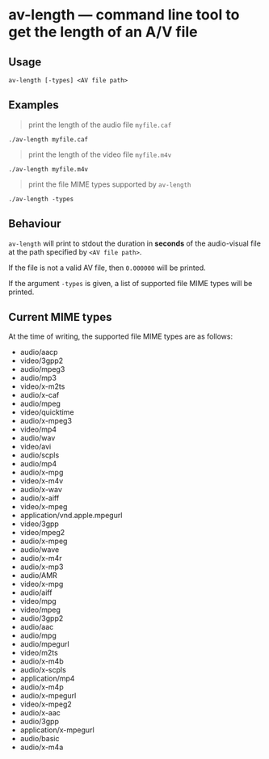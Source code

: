 # av-length — command line tool to get the length of an A/V file

## Usage

`av-length [-types] <AV file path>`

## Examples

>print the length of the audio file `myfile.caf`

`./av-length myfile.caf`

>print the length of the video file `myfile.m4v`

`./av-length myfile.m4v`

>print the file MIME types supported by `av-length`

`./av-length -types`

## Behaviour

`av-length` will print to stdout the duration in **seconds** of the audio-visual file at the path specified by `<AV file path>`. 

If the file is not a valid AV file, then `0.000000` will be printed.

If the argument `-types` is given, a list of supported file MIME types will be printed.

## Current MIME types

At the time of writing, the supported file MIME types are as follows:

- audio/aacp
- video/3gpp2
- audio/mpeg3
- audio/mp3
- video/x-m2ts
- audio/x-caf
- audio/mpeg
- video/quicktime
- audio/x-mpeg3
- video/mp4
- audio/wav
- video/avi
- audio/scpls
- audio/mp4
- audio/x-mpg
- video/x-m4v
- audio/x-wav
- audio/x-aiff
- video/x-mpeg
- application/vnd.apple.mpegurl
- video/3gpp
- video/mpeg2
- audio/x-mpeg
- audio/wave
- audio/x-m4r
- audio/x-mp3
- audio/AMR
- video/x-mpg
- audio/aiff
- video/mpg
- video/mpeg
- audio/3gpp2
- audio/aac
- audio/mpg
- audio/mpegurl
- video/m2ts
- audio/x-m4b
- audio/x-scpls
- application/mp4
- audio/x-m4p
- audio/x-mpegurl
- video/x-mpeg2
- audio/x-aac
- audio/3gpp
- application/x-mpegurl
- audio/basic
- audio/x-m4a










